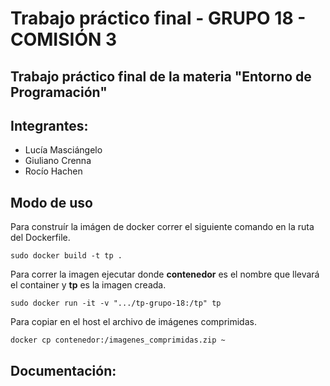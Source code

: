 # Trabajo práctico final - **GRUPO 18 - COMISIÓN 3**
Trabajo práctico final de la materia "Entorno de Programación"
---
## **Integrantes:**
- Lucía Masciángelo
- Giuliano Crenna
- Rocío Hachen

## **Modo de uso**
Para construír la imágen de docker correr el siguiente comando en la ruta del
Dockerfile.
```
sudo docker build -t tp .
```

Para correr la imagen ejecutar donde **contenedor** es el nombre que llevará el container y **tp** es la imagen creada.
```
sudo docker run -it -v ".../tp-grupo-18:/tp" tp
```

Para copiar en el host el archivo de imágenes comprimidas.
```
docker cp contenedor:/imagenes_comprimidas.zip ~
```


## **Documentación:**